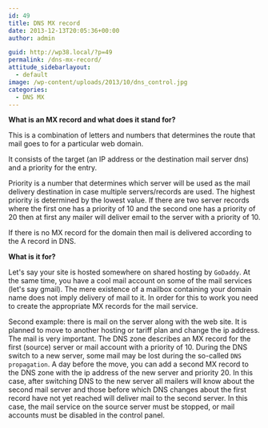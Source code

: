 ```yaml
---
id: 49
title: DNS MX record
date: 2013-12-13T20:05:36+00:00
author: admin

guid: http://wp38.local/?p=49
permalink: /dns-mx-record/
attitude_sidebarlayout:
  - default
image: /wp-content/uploads/2013/10/dns_control.jpg
categories:
  - DNS MX
---
```

**What is an MX record and what does it stand for?**

This is a combination of letters and numbers that determines the route that mail goes to for a particular web domain.

It consists of the target (an IP address or the destination mail server dns) and a priority for the entry.

Priority is a number that determines which server will be used as the mail delivery destination in case multiple servers/records are used. The highest priority is determined by the lowest value. If there are two server records where the first one has a priority of 10 and the second one has a priority of 20 then at first any mailer will deliver email to the server with a priority of 10.

If there is no MX record for the domain then mail is delivered according to the A record in DNS.

<center>
  <div id="gads">
  </div>
</center>

**What is it for?**

Let's say your site is hosted somewhere on shared hosting by `GoDaddy`. At the same time, you have a cool mail account on some of the mail services (let's say gmail). The mere existence of a mailbox containing your domain name does not imply delivery of mail to it. In order for this to work you need to create the appropriate MX records for the mail service.

Second example: there is mail on the server along with the web site. It is planned to move to another hosting or tariff plan and change the ip address. The mail is very important. The DNS zone describes an MX record for the first (source) server or mail account with a priority of 10. During the DNS switch to a new server, some mail may be lost during the so-called `DNS propagation`. A day before the move, you can add a second MX record to the DNS zone with the ip address of the new server and priority 20. In this case, after switching DNS to the new server all mailers will know about the second mail server and those before which DNS changes about the first record have not yet reached will deliver mail to the second server. In this case, the mail service on the source server must be stopped, or mail accounts must be disabled in the control panel.